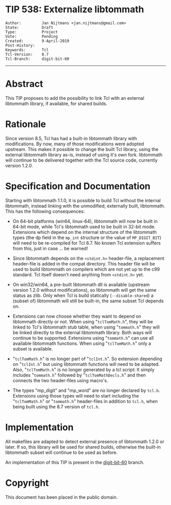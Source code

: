 # TIP 538: Externalize libtommath
	Author:         Jan Nijtmans <jan.nijtmans@gmail.com>
	State:          Draft
	Type:           Project
	Vote:           Pending
	Created:        9-April-2019
	Post-History:
	Keywords:       Tcl
	Tcl-Version:    8.7
	Tcl-Branch:     digit-bit-60
-----

# Abstract

This TIP proposes to add the possibility to link Tcl with an external libtommath library, if available, for shared builds.

# Rationale

Since version 8.5, Tcl has had a built-in libtommath library with modifications. By now, many of those modifications
were adopted upstream. This makes it possible to change the built Tcl library, using the external libtommath
library as-is, instead of using it's own fork. libtommath will continue to be delivered together with
the Tcl source code, currently version 1.2.0.

# Specification and Documentation

Starting with libtommath 1.1.0, it is possible to build Tcl without the internal libtommath, instead linking
with the unmodified, externally built, libtommath. This has the following consequences:

  * On 64-bit platforms (win64, linux-64), libtommath will now be built in 64-bit mode, while Tcl's libtommath
    used to be built in 32-bit mode.  Extensions which depend on the internal structure of the libtommath
    types (the dp field in the `mp_int` structure or the value of `MP_DIGIT_BIT`) will need to be re-compiled
    for Tcl 8.7. No known Tcl extension suffers from this, just in case ... be warned!

  * Since libtommath depends on the `<stdint.h>` header-file, a replacement header-file is added in the compat
    directory. This header file will be used to build libtommath on compilers which are not yet up to the c99
    standard. Tcl itself doesn't need anything from `<stdint.h>` yet.

  * On win32/win64, a pre-built libtommath dll is available (upstream version 1.2.0 without modifications),
    so libtommath will get the same status as zlib. Only when Tcl is build statically (`--disable-shared`)
    a (subset of) libtommath will still be built-in, the same subset Tcl depends on.

  * Extensions can now choose whether they want to depend on libtommath directly or not. When using "`tclTomMath.h`",
    they will be linked to Tcl's libtommath stub table, when using "`tommath.h`" they will be linked directly
    to the external libtommath library. Both ways will continue to be supported. Extensions using "`tommath.h`"
    can use all available libtommath functions. When using "`tclTomMath.h`" only a subset is available.

  * "`tclTomMath.h`" is no longer part of "`tclInt.h`". So extension depending on "`tclInt.h`" but using libtommath
    functions will need to be adapted. Also, "`tclTomMath.h`" is no longer generated by a tcl script: It simply
    includes "`tommath.h`" followed by "`tclTomMathDecls.h`" and then connects the two header-files using macro's.

  * The types "mp\_digit" and "mp\_word" are no longer declared by `tcl.h`.  Extensions using those types will need
    to start including the "`tclTomMath.h`" or "`tommath.h`" header-files in addition to `tcl.h`, when being
    built using the 8.7 version of `tcl.h`.

# Implementation

All makefiles are adapted to detect external presence of libtommath 1.2.0 or later. If so, this library will be used
for shared builds, otherwise the built-in libtommath subset will continue to be used as before.

An implementation of this TIP is present in the [digit-bit-60](https://core.tcl-lang.org/tcl/timeline?r=digit-bit-60) branch.

# Copyright

This document has been placed in the public domain.
